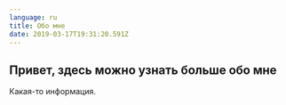 ```yaml
---
language: ru
title: Обо мне
date: 2019-03-17T19:31:20.591Z
---
```


## Привет, здесь можно узнать больше обо мне

Какая-то информация.
